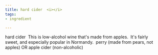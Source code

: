 ```yaml
---
title: hard cider  <i></i>
tags:
- ingredient

---
```

hard cider  This is low-alcohol wine that's made from apples.  It's fairly sweet, and especially popular in Normandy.  perry (made from pears, not apples) OR apple cider (non-alcoholic)
